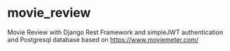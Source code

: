 # movie_review

Movie Review with Django Rest Framework and simpleJWT authentication and Postgresql database
based on https://www.moviemeter.com/
